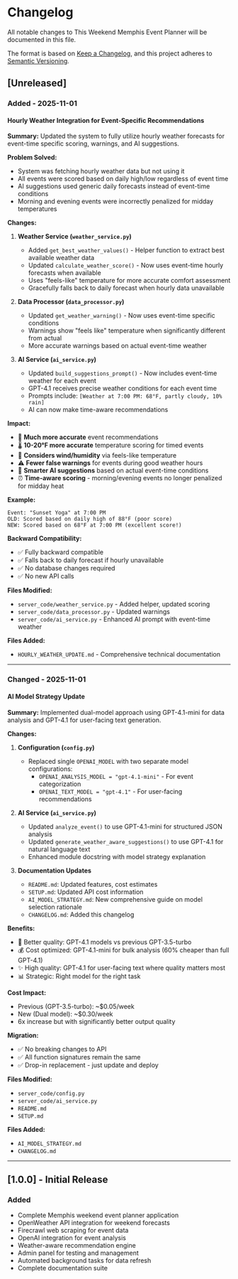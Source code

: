 # Changelog

All notable changes to This Weekend Memphis Event Planner will be documented in this file.

The format is based on [Keep a Changelog](https://keepachangelog.com/en/1.0.0/),
and this project adheres to [Semantic Versioning](https://semver.org/spec/v2.0.0.html).

## [Unreleased]

### Added - 2025-11-01

#### Hourly Weather Integration for Event-Specific Recommendations

**Summary:** Updated the system to fully utilize hourly weather forecasts for event-time specific scoring, warnings, and AI suggestions.

**Problem Solved:**
- System was fetching hourly weather data but not using it
- All events were scored based on daily high/low regardless of event time
- AI suggestions used generic daily forecasts instead of event-time conditions
- Morning and evening events were incorrectly penalized for midday temperatures

**Changes:**

1. **Weather Service (`weather_service.py`)**
   - Added `get_best_weather_values()` - Helper function to extract best available weather data
   - Updated `calculate_weather_score()` - Now uses event-time hourly forecasts when available
   - Uses "feels-like" temperature for more accurate comfort assessment
   - Gracefully falls back to daily forecast when hourly data unavailable

2. **Data Processor (`data_processor.py`)**
   - Updated `get_weather_warning()` - Now uses event-time specific conditions
   - Warnings show "feels like" temperature when significantly different from actual
   - More accurate warnings based on actual event-time weather

3. **AI Service (`ai_service.py`)**
   - Updated `build_suggestions_prompt()` - Now includes event-time weather for each event
   - GPT-4.1 receives precise weather conditions for each event time
   - Prompts include: `[Weather at 7:00 PM: 68°F, partly cloudy, 10% rain]`
   - AI can now make time-aware recommendations

**Impact:**
- 🎯 **Much more accurate** event recommendations
- 🌡️ **10-20°F more accurate** temperature scoring for timed events
- 💨 **Considers wind/humidity** via feels-like temperature
- ⚠️ **Fewer false warnings** for events during good weather hours
- 🤖 **Smarter AI suggestions** based on actual event-time conditions
- ⏰ **Time-aware scoring** - morning/evening events no longer penalized for midday heat

**Example:**
```
Event: "Sunset Yoga" at 7:00 PM
OLD: Scored based on daily high of 88°F (poor score)
NEW: Scored based on 68°F at 7:00 PM (excellent score!)
```

**Backward Compatibility:**
- ✅ Fully backward compatible
- ✅ Falls back to daily forecast if hourly unavailable
- ✅ No database changes required
- ✅ No new API calls

**Files Modified:**
- `server_code/weather_service.py` - Added helper, updated scoring
- `server_code/data_processor.py` - Updated warnings
- `server_code/ai_service.py` - Enhanced AI prompt with event-time weather

**Files Added:**
- `HOURLY_WEATHER_UPDATE.md` - Comprehensive technical documentation

---

### Changed - 2025-11-01

#### AI Model Strategy Update

**Summary:** Implemented dual-model approach using GPT-4.1-mini for data analysis and GPT-4.1 for user-facing text generation.

**Changes:**

1. **Configuration (`config.py`)**
   - Replaced single `OPENAI_MODEL` with two separate model configurations:
     - `OPENAI_ANALYSIS_MODEL = "gpt-4.1-mini"` - For event categorization
     - `OPENAI_TEXT_MODEL = "gpt-4.1"` - For user-facing recommendations

2. **AI Service (`ai_service.py`)**
   - Updated `analyze_event()` to use GPT-4.1-mini for structured JSON analysis
   - Updated `generate_weather_aware_suggestions()` to use GPT-4.1 for natural language text
   - Enhanced module docstring with model strategy explanation

3. **Documentation Updates**
   - `README.md`: Updated features, cost estimates
   - `SETUP.md`: Updated API cost information
   - `AI_MODEL_STRATEGY.md`: New comprehensive guide on model selection rationale
   - `CHANGELOG.md`: Added this changelog

**Benefits:**
- 🚀 Better quality: GPT-4.1 models vs previous GPT-3.5-turbo
- 💰 Cost optimized: GPT-4.1-mini for bulk analysis (60% cheaper than full GPT-4.1)
- ✨ High quality: GPT-4.1 for user-facing text where quality matters most
- 📊 Strategic: Right model for the right task

**Cost Impact:**
- Previous (GPT-3.5-turbo): ~$0.05/week
- New (Dual model): ~$0.30/week
- 6x increase but with significantly better output quality

**Migration:**
- ✅ No breaking changes to API
- ✅ All function signatures remain the same
- ✅ Drop-in replacement - just update and deploy

**Files Modified:**
- `server_code/config.py`
- `server_code/ai_service.py`
- `README.md`
- `SETUP.md`

**Files Added:**
- `AI_MODEL_STRATEGY.md`
- `CHANGELOG.md`

---

## [1.0.0] - Initial Release

### Added
- Complete Memphis weekend event planner application
- OpenWeather API integration for weekend forecasts
- Firecrawl web scraping for event data
- OpenAI integration for event analysis
- Weather-aware recommendation engine
- Admin panel for testing and management
- Automated background tasks for data refresh
- Complete documentation suite

